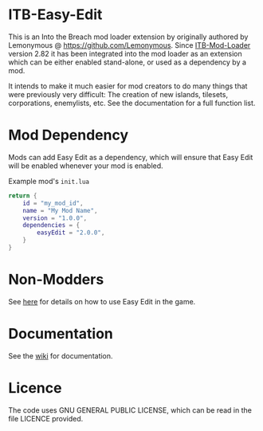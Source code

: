 # ITB-Easy-Edit
This is an Into the Breach mod loader extension by originally authored by Lemonymous @ https://github.com/Lemonymous. Since [ITB-Mod-Loader](https://github.com/itb-community/ITB-ModLoader) version 2.82 it has been integrated into the mod loader as an extension which can be either enabled stand-alone, or used as a dependency by a mod.
 
It intends to make it much easier for mod creators to do many things that were previously very difficult: The creation of new islands, tilesets, corporations, enemylists, etc. See the documentation for a full function list.

# Mod Dependency
Mods can add Easy Edit as a dependency, which will ensure that Easy Edit will be enabled whenever your mod is enabled.

Example mod's `init.lua`
```lua
return {
    id = "my_mod_id",
    name = "My Mod Name",
    version = "1.0.0",
    dependencies = {
        easyEdit = "2.0.0",
    }
}
```

# Non-Modders
See [here](https://github.com/itb-community/ITB-Easy-Edit/wiki/EasyEdit) for details on how to use Easy Edit in the game.

# Documentation
 See the [wiki](../../wiki) for documentation.

# Licence
 The code uses GNU GENERAL PUBLIC LICENSE, which can be read in the file LICENCE provided.
